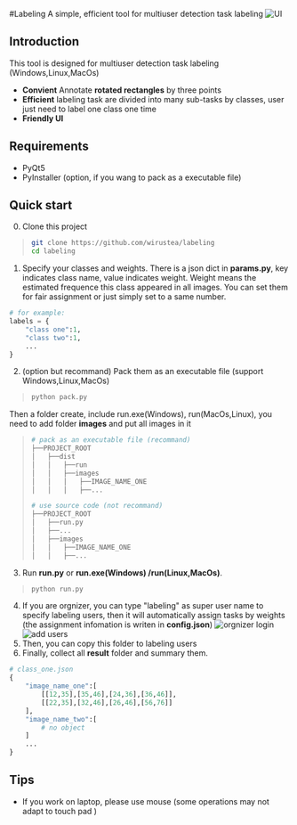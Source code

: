 #Labeling
A simple, efficient tool for multiuser detection task labeling
![UI](https://github.com/wirustea/labeling/introduction/ui.png)

## Introduction
This tool is designed for multiuser detection task labeling (Windows,Linux,MacOs)
- **Convient** Annotate **rotated rectangles** by three points
- **Efficient**  labeling task are divided into many sub-tasks by classes, user just need to label one class one time
- **Friendly UI** 

## Requirements
- PyQt5
- PyInstaller (option, if you wang to pack as a executable file)

## Quick start
0. Clone this project
> ```` bash
> git clone https://github.com/wirustea/labeling
> cd labeling
> ````
1. Specify your classes and weights. There is a json dict in **params.py**, key indicates class name, value indicates weight. Weight means the estimated frequence this class appeared in all images. You can set them for fair assignment or just simply set to a same number.
```` python
# for example:
labels = {
    "class one":1,
    "class two":1,
    ...
}
````
2. (option but recommand) Pack them as an executable file (support Windows,Linux,MacOs)
> ```` bash
> python pack.py
> ````
Then a folder create, include run.exe(Windows), run(MacOs,Linux), you need to add folder **images** and put all images in it
> ````bash
> # pack as an executable file (recommand)
> ├──PROJECT_ROOT
> │   ├──dist
> │   │   ├──run
> │   │   ├──images
> │   │   │   ├──IMAGE_NAME_ONE
> │   │   │   ├──...
>
> # use source code (not recommand)
> ├──PROJECT_ROOT
> │   ├──run.py
> │   ├──...
> │   ├──images
> │   │   ├──IMAGE_NAME_ONE
> │   │   ├──...
> ````
3. Run **run.py** or **run.exe(Windows) /run(Linux,MacOs)**.
> ```` bash
> python run.py
> ````
4. If you are orgnizer, you can type "labeling" as super user name to specify labeling users, then it will automatically assign tasks by weights (the assignment infomation is writen in **config.json**)
![orgnizer login](https://github.com/wirustea/labeling/introduction/orgnizer.png)
![add users](https://github.com/wirustea/labeling/introduction/add.png)
5. Then, you can copy this folder to labeling users
6. Finally, collect all **result** folder and summary them.
```` python
# class_one.json
{
    "image_name_one":[
        [[12,35],[35,46],[24,36],[36,46]],
        [[22,35],[32,46],[26,46],[56,76]]
    ],
    "image_name_two":[
        # no object
    ]
    ...
}
````

## Tips
- If you work on laptop, please use mouse (some operations may not adapt to touch pad )
